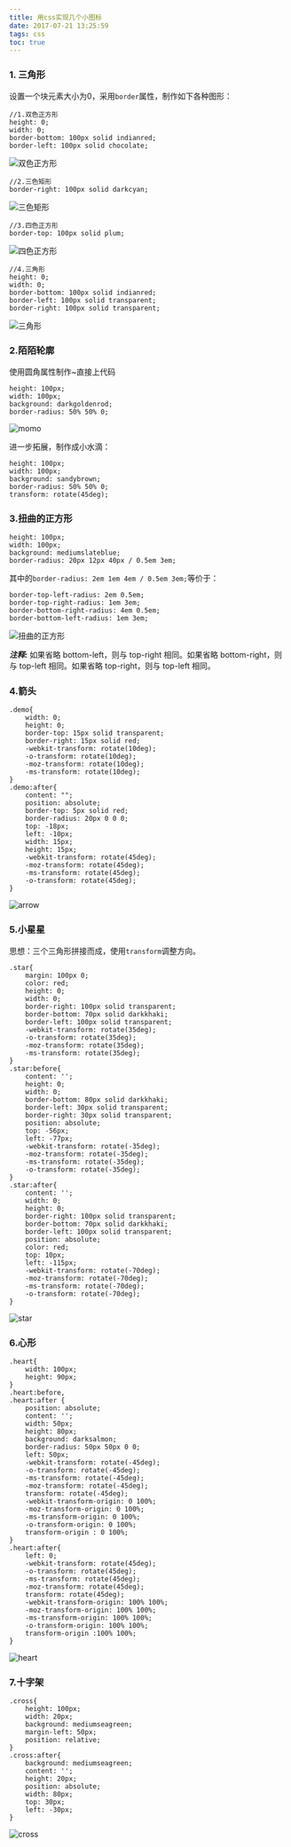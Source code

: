 ```yaml
---
title: 用css实现几个小图标
date: 2017-07-21 13:25:59
tags: css
toc: true
---
```


### 1. 三角形

<!--more-->

设置一个块元素大小为0，采用`border`属性，制作如下各种图形：

	//1.双色正方形
	height: 0;
	width: 0;
	border-bottom: 100px solid indianred;
	border-left: 100px solid chocolate;

![双色正方形](http://otf35fo4u.bkt.clouddn.com/zfx.png)
	
	//2.三色矩形
	border-right: 100px solid darkcyan;

![三色矩形](http://otf35fo4u.bkt.clouddn.com/jx.png)

	//3.四色正方形
	border-top: 100px solid plum;

![四色正方形](http://otf35fo4u.bkt.clouddn.com/zfx1.png)

	//4.三角形
	height: 0;
	width: 0;
	border-bottom: 100px solid indianred;
	border-left: 100px solid transparent;
	border-right: 100px solid transparent;

![三角形](http://otf35fo4u.bkt.clouddn.com/sjx.png)

### 2.陌陌轮廓

使用圆角属性制作~直接上代码
	
	height: 100px;
	width: 100px;
	background: darkgoldenrod;
	border-radius: 50% 50% 0;

![momo](http://otf35fo4u.bkt.clouddn.com/momo.png)

进一步拓展，制作成小水滴：

	height: 100px;
	width: 100px;
	background: sandybrown;
	border-radius: 50% 50% 0;
	transform: rotate(45deg);

### 3.扭曲的正方形

	height: 100px;
	width: 100px;
	background: mediumslateblue;
	border-radius: 20px 12px 40px / 0.5em 3em;

其中的` border-radius: 2em 1em 4em / 0.5em 3em; `等价于：

	border-top-left-radius: 2em 0.5em;
	border-top-right-radius: 1em 3em;
	border-bottom-right-radius: 4em 0.5em;
	border-bottom-left-radius: 1em 3em;

![扭曲的正方形](http://otf35fo4u.bkt.clouddn.com/zgx2.png)

***注释:*** 如果省略 bottom-left，则与 top-right 相同。如果省略 bottom-right，则与 top-left 相同。如果省略 top-right，则与 top-left 相同。

### 4.箭头

	.demo{
		width: 0;
		height: 0;
		border-top: 15px solid transparent;
		border-right: 15px solid red;
		-webkit-transform: rotate(10deg);
		-o-transform: rotate(10deg);
		-moz-transform: rotate(10deg);
		-ms-transform: rotate(10deg);
	}
	.demo:after{
		content: "";
		position: absolute;
		border-top: 5px solid red;
		border-radius: 20px 0 0 0;
		top: -18px;
		left: -10px;
		width: 15px;
		height: 15px;
		-webkit-transform: rotate(45deg);
		-moz-transform: rotate(45deg);
		-ms-transform: rotate(45deg);
		-o-transform: rotate(45deg);
	}

![arrow](http://otf35fo4u.bkt.clouddn.com/arrow.png)
	
### 5.小星星

思想：三个三角形拼接而成，使用`transform`调整方向。

	.star{
		margin: 100px 0;
		color: red;
		height: 0;
		width: 0;
		border-right: 100px solid transparent;
		border-bottom: 70px solid darkkhaki;
		border-left: 100px solid transparent;
		-webkit-transform: rotate(35deg);
		-o-transform: rotate(35deg);
		-moz-transform: rotate(35deg);
		-ms-transform: rotate(35deg);
	}
	.star:before{
		content: '';
		height: 0;
		width: 0;
		border-bottom: 80px solid darkkhaki;
		border-left: 30px solid transparent;
		border-right: 30px solid transparent;
		position: absolute;
		top: -56px;
		left: -77px;
		-webkit-transform: rotate(-35deg);
		-moz-transform: rotate(-35deg);
		-ms-transform: rotate(-35deg);
		-o-transform: rotate(-35deg);
	}
	.star:after{
		content: '';
		width: 0;
		height: 0;
		border-right: 100px solid transparent;
		border-bottom: 70px solid darkkhaki;
		border-left: 100px solid transparent;
		position: absolute;
		color: red;
		top: 10px;
		left: -115px;
		-webkit-transform: rotate(-70deg);
		-moz-transform: rotate(-70deg);
		-ms-transform: rotate(-70deg);
		-o-transform: rotate(-70deg);
	}

![star](http://otf35fo4u.bkt.clouddn.com/star.png)	

### 6.心形

	.heart{
		width: 100px;
		height: 90px;
	}
	.heart:before,
	.heart:after {
		position: absolute;
		content: '';
		width: 50px;
		height: 80px;
		background: darksalmon;
		border-radius: 50px 50px 0 0;
		left: 50px;
		-webkit-transform: rotate(-45deg);
		-o-transform: rotate(-45deg);
		-ms-transform: rotate(-45deg);
		-moz-transform: rotate(-45deg);
		transform: rotate(-45deg);
		-webkit-transform-origin: 0 100%;
		-moz-transform-origin: 0 100%;
		-ms-transform-origin: 0 100%;
		-o-transform-origin: 0 100%;
		transform-origin : 0 100%;
	}
	.heart:after{
		left: 0;
		-webkit-transform: rotate(45deg);
		-o-transform: rotate(45deg);
		-ms-transform: rotate(45deg);
		-moz-transform: rotate(45deg);
		transform: rotate(45deg);
		-webkit-transform-origin: 100% 100%;
		-moz-transform-origin: 100% 100%;
		-ms-transform-origin: 100% 100%;
		-o-transform-origin: 100% 100%;
		transform-origin :100% 100%;
	}

![heart](http://otf35fo4u.bkt.clouddn.com/heart.png)	

### 7.十字架

	.cross{
		height: 100px;
		width: 20px;
		background: mediumseagreen;
		margin-left: 50px;
		position: relative;
	}
	.cross:after{
		background: mediumseagreen;
		content: '';
		height: 20px;
		position: absolute;
		width: 80px;
		top: 30px;
		left: -30px;
	}

![cross](http://otf35fo4u.bkt.clouddn.com/cross.png)
	

	
